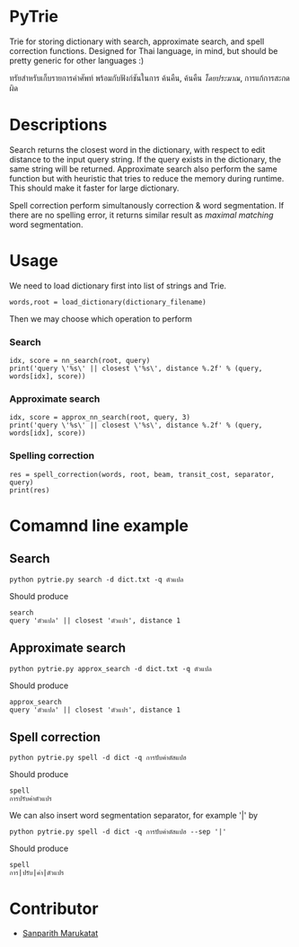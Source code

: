 # PyTrie
Trie for storing dictionary with search, approximate search, and spell correction functions. 
Designed for Thai language, in mind, but should be pretty generic for other languages :)

ทรัยสำหรับเก็บรายการคำศัพท์ พร้อมกับฟังก์ชันในการ ค้นคืน, ค้นคืน _โดยประมาณ_, การแก้การสะกดผิด

# Descriptions
Search returns the closest word in the dictionary, with respect to edit distance to the input query string.
If the query exists in the dictionary, the same string will be returned.
Approximate search also perform the same function but with heuristic that tries to reduce the memory during runtime.
This should make it faster for large dictionary.

Spell correction perform simultanously correction & word segmentation.
If there are no spelling error, it returns similar result as _maximal matching_ word segmentation.

# Usage
We need to load dictionary first into list of strings and Trie.
```
words,root = load_dictionary(dictionary_filename)
```

Then we may choose which operation to perform 
### Search
```
idx, score = nn_search(root, query)
print('query \'%s\' || closest \'%s\', distance %.2f' % (query, words[idx], score))
```

### Approximate search
```
idx, score = approx_nn_search(root, query, 3)
print('query \'%s\' || closest \'%s\', distance %.2f' % (query, words[idx], score))
```

### Spelling correction
```
res = spell_correction(words, root, beam, transit_cost, separator, query)
print(res)
```


# Comamnd line example
## Search
```
python pytrie.py search -d dict.txt -q ตัวแปล
```
Should produce
```
search
query 'ตัวแปล' || closest 'ตัวแปร', distance 1
```

## Approximate search
```
python pytrie.py approx_search -d dict.txt -q ตัวแปล
```
Should produce
```
approx_search
query 'ตัวแปล' || closest 'ตัวแปร', distance 1
```

## Spell correction
```
python pytrie.py spell -d dict -q การปับฅ่าตัสแปฮ
```
Should produce
```
spell
การปรับค่าตัวแปร
```

We can also insert word segmentation separator, for example '|' by
```
python pytrie.py spell -d dict -q การปับฅ่าตัสแปฮ --sep '|'
```
Should produce
```
spell
การ|ปรับ|ค่า|ตัวแปร
```



# Contributor
- [Sanparith Marukatat](https://github.com/peune)
